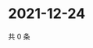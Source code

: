 # 2021-12-24

共 0 条

<!-- BEGIN WEIBO -->
<!-- 最后更新时间 Fri Dec 24 2021 19:10:02 GMT+0800 (China Standard Time) -->

<!-- END WEIBO -->
